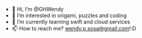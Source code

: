 - 👋 Hi, I’m @GHWendy
- 👀 I’m interested in origami, puzzles and coding
- 🌱 I’m currently learning swift and cloud services
- 📫 How to reach me? wendy.p.sosa@gmail.com!:D

<!---
GHWendy/GHWendy is a ✨ special ✨ repository because its `README.md` (this file) appears on your GitHub profile.
You can click the Preview link to take a look at your changes.
--->
